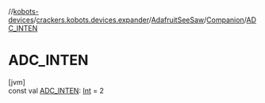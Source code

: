 //[kobots-devices](../../../../index.md)/[crackers.kobots.devices.expander](../../index.md)/[AdafruitSeeSaw](../index.md)/[Companion](index.md)/[ADC_INTEN](-a-d-c_-i-n-t-e-n.md)

# ADC_INTEN

[jvm]\
const val [ADC_INTEN](-a-d-c_-i-n-t-e-n.md): [Int](https://kotlinlang.org/api/latest/jvm/stdlib/kotlin/-int/index.html) = 2
